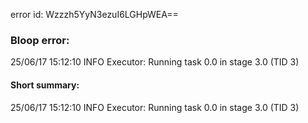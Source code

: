 error id: Wzzzh5YyN3ezuI6LGHpWEA==
### Bloop error:

25/06/17 15:12:10 INFO Executor: Running task 0.0 in stage 3.0 (TID 3)
#### Short summary: 

25/06/17 15:12:10 INFO Executor: Running task 0.0 in stage 3.0 (TID 3)